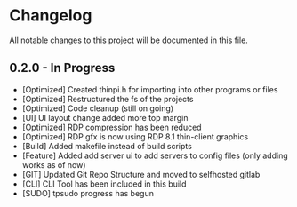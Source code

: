 # Changelog

All notable changes to this project will be documented in this file.

## 0.2.0 - In Progress
- [Optimized] Created thinpi.h for importing into other programs or files
- [Optimized] Restructured the fs of the projects
- [Optimized] Code cleanup (still on going)
- [UI] UI layout change added more top margin
- [Optimized] RDP compression has been reduced 
- [Optimized] RDP gfx is now using RDP 8.1 thin-client graphics
- [Build] Added makefile instead of build scripts
- [Feature] Added add server ui to add servers to config files (only adding works as of now)
- [GIT] Updated Git Repo Structure and moved to selfhosted gitlab
- [CLI] CLI Tool has been included in this build
- [SUDO] tpsudo progress has begun
